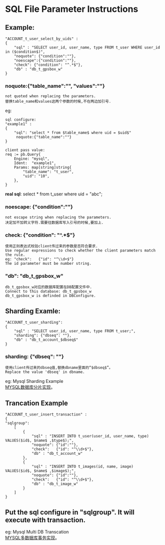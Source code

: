 # SQL File Parameter Instructions

## Example:
```
"ACCOUNT_t_user_select_by_uids" :
{
    "sql" : "SELECT user_id, user_name, type FROM t_user WHERE user_id in ($condition$)",
    "noquote": {"condition":""},
    "noescape":{"condition":""},
    "check": {"condition": "^.*$"},
    "db" : "db_t_gpsbox_w"
}
```

### noquote:{"table_name":"", "values":""}  
```
not quoted when replacing the parameters.
替换table_name和values这两个参数的时候,不在两边加引号.
```

eg: 
```
sql configure: 
"example1" :
{
    "sql": "select * from $table_name$ where uid = $uid$"
     noquote:{"table_name":""}
}
```

``` 
client pass value: 
req := pb.Query{
    Engine: "mysql",
    Ident:  "example1",
    Params: map[string]string{
        "table_name": "t_user",
        "uid": "10",
    },  
} 
``` 

**real sql**: select * from t_user where uid = "abc";


### noescape: {"condition":""}
```
not escape string when replacing the parameters.
决定加不加转义字符.需要往数据库写入引号的时候,要加上.
```

### check: {"condition": "^.*$"}
```
使用正则表达式校验client传过来的参数是否符合要求.
Use regular expressions to check whether the client parameters match the rule.
eg: "check":   {"id": "^\\d+$"}
The id parameter must be number string.
```

### "db": "db_t_gpsbox_w"
```
db_t_gpsbox_w对应的数据库配置在DB配置文件中.
Connect to this database: db_t_gpsbox_w
db_t_gpsbox_w is definded in DBConfigure.
```


## Sharding Examle:
```
"ACCOUNT_t_user_sharding":
{   
    "sql" : "SELECT user_id, user_name, type FROM t_user;",
    "sharding": {"dbseq": ""},
    "db" : "db_t_account_$dbseq$"
} 
```

### sharding: {"dbseq": ""}
```
使用client传过来的dbseq值,替换dbname里面的“$dbseq$”。
Replace the value 'dbseq' in dbname. 
```

eg: Mysql Sharding Example   
[MYSQL数据库分片实现](doc/mysql_db_sharding.md)。 


## Trancation Example
```
"ACCOUNT_t_user_insert_transaction" : 
{   
"sqlgroup": 
    [   
        {   
            "sql" : "INSERT INTO t_user(user_id, user_name, type) VALUES($id$, $name$ ,$type$);",
            "noquote": {"id":""},
            "check":   {"id": "^\\d+$"},
            "db" : "db_t_account_w"
        },  
        {   
            "sql" : "INSERT INTO t_images(id, name, image) VALUES($id$, $name$ ,$image$);",
            "noquote": {"id":""},
            "check":   {"id": "^\\d+$"},
            "db" : "db_t_image_w"
        }   
    ]   
}
```

## Put the sql configure in "sqlgroup". It will execute with transaction.   

eg: 
Mysql Multi DB Transcation  
[MYSQL多数据库事务实现](doc/mysql_multi_db_transaction.md)。 


